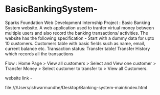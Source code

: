 # BasicBankingSystem-
Sparks Foundation Web Development Internship Project : Basic Banking System website. A web application used to tranfer virtual money between multiple users and also record the banking transactions/ activities. 
The website has the following specification - 
Start with a dummy data for upto 10 customers. Customers table with basic fields such as name, email, current balance etc. Transaction status: Transfer table/ Transfer History which records all the transactions

Flow : Home Page > View all customers > Select and View one customer > Transfer Money > Select customer to transfer to > View all Customers.

website link -

file:///Users/ishwarmundhe/Desktop/Banking-system-main/index.html 
